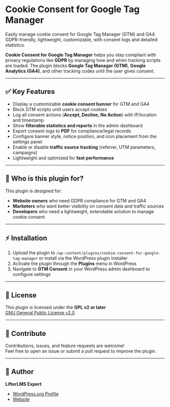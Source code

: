 # Cookie Consent for Google Tag Manager  

Easily manage cookie consent for Google Tag Manager (GTM) and GA4. GDPR-friendly, lightweight, customizable, with consent logs and detailed statistics.  

**Cookie Consent for Google Tag Manager** helps you stay compliant with privacy regulations like **GDPR** by managing how and when tracking scripts are loaded. The plugin blocks **Google Tag Manager (GTM)**, **Google Analytics (GA4)**, and other tracking codes until the user gives consent.  

---

## ✅ Key Features  

- Display a customizable **cookie consent banner** for GTM and GA4  
- Block GTM scripts until users accept cookies  
- Log all consent actions (**Accept, Decline, No Action**) with IP/location and timestamp  
- Show **filterable statistics and reports** in the admin dashboard  
- Export consent logs to **PDF** for compliance/legal records  
- Configure banner style, notice position, and icon placement from the settings panel  
- Enable or disable **traffic source tracking** (referrer, UTM parameters, campaigns)  
- Lightweight and optimized for **fast performance**  

---

## 📌 Who is this plugin for?  

This plugin is designed for:  
- **Website owners** who need GDPR compliance for GTM and GA4  
- **Marketers** who want better visibility on consent data and traffic sources  
- **Developers** who need a lightweight, extendable solution to manage cookie consent  

---

## ⚡ Installation  

1. Upload the plugin to `/wp-content/plugins/cookie-consent-for-google-tag-manager` or install via the WordPress plugin installer  
2. Activate the plugin through the **Plugins** menu in WordPress  
3. Navigate to **GTM Consent** in your WordPress admin dashboard to configure settings  

---

## 📜 License  

This plugin is licensed under the **GPL v2 or later**  
[GNU General Public License v2.0](http://www.gnu.org/licenses/gpl-2.0.html)  

---

## 🚀 Contribute  

Contributions, issues, and feature requests are welcome!  
Feel free to open an issue or submit a pull request to improve the plugin.  

---

## 👤 Author  

**LifterLMS Expert**  
- [WordPress.org Profile](https://profiles.wordpress.org/lifterlmsexpert/)  
- [Website](https://lifterlmsexpert.com/)  
